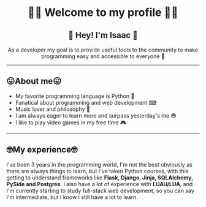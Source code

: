 <h1 align="center">🌟🚀 <b>Welcome to my profile</b> 🚀🌟</h1>
<div align="center">
  <h2>👋 Hey! I'm Isaac 👋</h2>
  <p>As a developer my goal is to provide useful tools to the community to make programming easy and accessible to everyone 🤗</p>
</div>
<div>
  <hr>
  <h2>😛<b>About me</b>😛</h2>
  <ul>
    <li>My favorite programming language is Python 🐍</li>
    <li>Fanatical about programming and web development ⌨</li>
    <li>Music lover and philosophy 🧠</li>
    <li>I am always eager to learn more and surpass yesterday's me 😎</li>
    <li>I like to play video games in my free time 🎮</li>
  </ul>
  <hr>
  <h2>🤓<b>My experience</b>🤓</h2>
  <p>
    I've been 3 years in the programming world, I'm not the best obviously as there are always things to learn, but I've taken Python courses, with this getting to understand frameworks like <b>Flask, Django, Jinja, SQLAlchemy, PySide and Postgres</b>. I also have a lot of experience with <b>LUAU/LUA</b>, and I'm currently starting to study full-stack web development, so you can say I'm intermediate, but I know I still have a lot to learn.
  </p>
</div>
